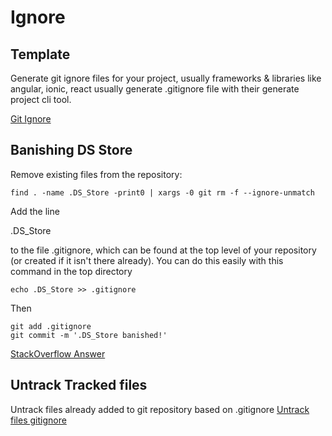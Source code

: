 # Ignore

## Template

Generate git ignore files for your project, usually frameworks & libraries like angular, ionic, react usually generate .gitignore file with their generate project cli tool.

[Git Ignore](http://gitignore.io)

## Banishing DS Store

Remove existing files from the repository:

```text
find . -name .DS_Store -print0 | xargs -0 git rm -f --ignore-unmatch
```

Add the line

.DS\_Store

to the file .gitignore, which can be found at the top level of your repository \(or created if it isn't there already\). You can do this easily with this command in the top directory

```text
echo .DS_Store >> .gitignore
```

Then

```text
git add .gitignore
git commit -m '.DS_Store banished!'
```

[StackOverflow Answer](https://stackoverflow.com/a/107921)

## Untrack Tracked files

Untrack files already added to git repository based on .gitignore [Untrack files gitignore](http://www.codeblocq.com/2016/01/Untrack-files-already-added-to-git-repository-based-on-gitignore/)

